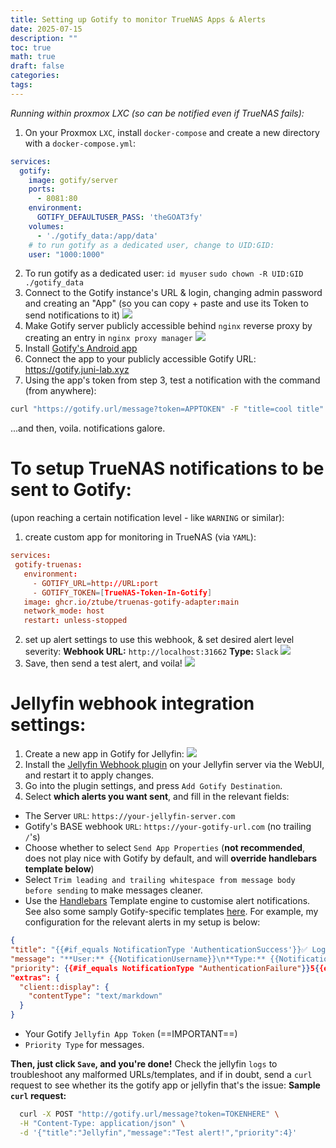 ```yaml
---
title: Setting up Gotify to monitor TrueNAS Apps & Alerts
date: 2025-07-15
description: ""
toc: true
math: true
draft: false
categories: 
tags:
---
```


*Running within proxmox LXC (so can be notified even if TrueNAS fails):*

1. On your Proxmox `LXC`, install `docker-compose` and create a new directory with a `docker-compose.yml`:
```yml
services:
  gotify:
    image: gotify/server
    ports:
      - 8081:80
    environment:
      GOTIFY_DEFAULTUSER_PASS: 'theGOAT3fy'
    volumes:
      - './gotify_data:/app/data'
    # to run gotify as a dedicated user, change to UID:GID:
    user: "1000:1000"
```

2. To run gotify as a dedicated user:
   `id myuser`
   `sudo chown -R UID:GID ./gotify_data`
3. Connect to the Gotify instance's URL & login, changing admin password and creating an "App" (so you can copy + paste and use its Token to send notifications to it) ![](/posts/18/gotifyappcreate.png)
4. Make Gotify server publicly accessible behind `nginx` reverse proxy by creating an entry in `nginx proxy manager` ![](/posts/18/nginxentry.png)
5. Install [Gotify's Android app](https://github.com/gotify/android)
6. Connect the app to your publicly accessible Gotify URL: https://gotify.juni-lab.xyz
7. Using the app's token from step 3, test a notification with the command (from anywhere):
```bash
curl "https://gotify.url/message?token=APPTOKEN" -F "title=cool title" -F "message=cooler message" -F "priority=5
```
...and then, voila. notifications galore.

# To setup TrueNAS notifications to be sent to Gotify:
(upon reaching a certain notification level - like `WARNING` or similar):

1. create custom app for monitoring in TrueNAS (via `YAML`):
``` toml
services:
 gotify-truenas:
   environment:
     - GOTIFY_URL=http://URL:port
     - GOTIFY_TOKEN=[TrueNAS-Token-In-Gotify]
   image: ghcr.io/ztube/truenas-gotify-adapter:main
   network_mode: host
   restart: unless-stopped
```

2. set up alert settings to use this webhook, & set desired alert level severity:
   **Webhook URL:** `http://localhost:31662`
   **Type:** `Slack`
   ![](/posts/18/truenasalertsettings.png)
3. Save, then send a test alert, and voila!
   ![](/posts/18/gotifydone.png)
   

# Jellyfin webhook integration settings:

1. Create a new app in Gotify for Jellyfin: 
![](/posts/18/jellyfinapp.png)
2. Install the [Jellyfin Webhook plugin](https://github.com/crobibero/jellyfin-plugin-webhook) on your Jellyfin server via the WebUI, and restart it to apply changes.
3. Go into the plugin settings, and press `Add Gotify Destination`.
4. Select **which alerts you want sent**, and fill in the relevant fields:
  - The Server `URL`: `https://your-jellyfin-server.com`
  - Gotify's BASE webhook `URL`: `https://your-gotify-url.com` (no trailing `/`'s)
  - Choose whether to select `Send App Properties` (**not recommended**, does not play nice with Gotify by default, and will **override handlebars template below**)
  - Select `Trim leading and trailing whitespace from message body before sending` to make messages cleaner.
  - Use the [Handlebars](https://handlebarsjs.com/guide/) Template engine to customise alert notifications. See also some samply Gotify-specific templates [here](https://github.com/jellyfin/jellyfin-plugin-webhook/tree/master/Jellyfin.Plugin.Webhook/Templates). For example, my configuration for the relevant alerts in my setup is below:
  ``` json
  {
  "title": "{{#if_equals NotificationType 'AuthenticationSuccess'}}✅ Login Success: {{NotificationUsername}}{{else if_equals NotificationType 'AuthenticationFailure'}}🚫 Login Failed: {{NotificationUsername}}{{else if_equals NotificationType 'UserCreated'}}👤 User Created: {{NotificationUsername}}{{else if_equals NotificationType 'UserUpdated'}}✏️ User Updated: {{NotificationUsername}}{{else if_equals NotificationType 'UserLockedOut'}}🔒 User Locked Out: {{NotificationUsername}}{{else if_equals NotificationType 'UserPasswordChanged'}}🔑 Password Changed: {{NotificationUsername}}{{else if_equals NotificationType 'TaskCompleted'}}✅ Task Completed: {{Name}}{{else}}🔔 {{NotificationType}}{{/if_equals}}",
  "message": "**User:** {{NotificationUsername}}\n**Type:** {{NotificationType}}\n**Client:** {{Client}}\n**Device:** {{DeviceName}}\n**IP:** {{RemoteEndPoint}}\n**Server:** {{ServerName}}",
  "priority": {{#if_equals NotificationType "AuthenticationFailure"}}5{{else}}3{{/if_equals}},
  "extras": {
    "client::display": {
      "contentType": "text/markdown"
    }
  }
  ```
  - Your Gotify `Jellyfin App Token` (==IMPORTANT==)
  - `Priority Type` for messages. 


**Then, just click `Save`, and you're done!** Check the jellyfin `logs` to troubleshoot any malformed URLs/templates, and if in doubt, send a `curl` request to see whether its the gotify app or jellyfin that's the issue:
   **Sample `curl` request:**

```bash
  curl -X POST "http://gotify.url/message?token=TOKENHERE" \
  -H "Content-Type: application/json" \
  -d '{"title":"Jellyfin","message":"Test alert!","priority":4}'
```

